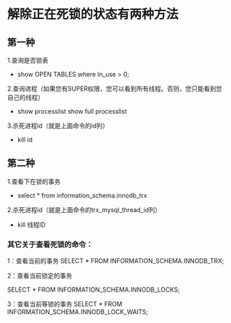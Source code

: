 # 解除正在死锁的状态有两种方法

## 第一种
1.查询是否锁表
 - show OPEN TABLES where In_use > 0;

2.查询进程（如果您有SUPER权限，您可以看到所有线程。否则，您只能看到您自己的线程）

 - show processlist show full processlist

3.杀死进程id（就是上面命令的id列）

 - kill id

## 第二种
1.查看下在锁的事务 
 - select * from information_schema.innodb_trx

2.杀死进程id（就是上面命令的trx_mysql_thread_id列）
 - kill 线程ID

### 其它关于查看死锁的命令：

1：查看当前的事务
SELECT * FROM INFORMATION_SCHEMA.INNODB_TRX;

2：查看当前锁定的事务

SELECT * FROM INFORMATION_SCHEMA.INNODB_LOCKS;

3：查看当前等锁的事务
SELECT * FROM INFORMATION_SCHEMA.INNODB_LOCK_WAITS;
